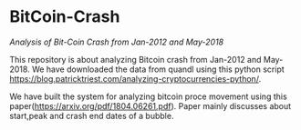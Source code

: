 # BitCoin-Crash

*Analysis of Bit-Coin Crash from Jan-2012 and May-2018*

This repository is about analyzing Bitcoin crash from Jan-2012 and May-2018. We have downloaded the data from quandl using this python script
https://blog.patricktriest.com/analyzing-cryptocurrencies-python/. 

We have built the system for analyzing bitcoin proce movement using this paper(https://arxiv.org/pdf/1804.06261.pdf). Paper mainly discusses about
start,peak and crash end dates of a bubble.  
